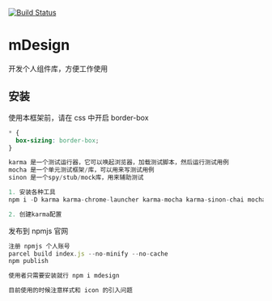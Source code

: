 [![Build Status](https://travis-ci.org/wangbing0417/mDesign.svg?branch=master)](https://travis-ci.org/wangbing0417/mDesign)

# mDesign

开发个人组件库，方便工作使用

## 安装

使用本框架前，请在 css 中开启 border-box

```css
* {
  box-sizing: border-box;
}
```

```js
karma 是一个测试运行器，它可以唤起浏览器，加载测试脚本，然后运行测试用例
mocha 是一个单元测试框架/库，可以用来写测试用例
sinon 是一个spy/stub/mock库，用来辅助测试

1. 安装各种工具
npm i -D karma karma-chrome-launcher karma-mocha karma-sinon-chai mocha sinon sinon-chai karma-chai karma-chai-spies

2. 创建karma配置

```

发布到 npmjs 官网

```js
注册 npmjs 个人账号
parcel build index.js --no-minify --no-cache
npm publish

使用者只需要安装就行 npm i mdesign

目前使用的时候注意样式和 icon 的引入问题

```
